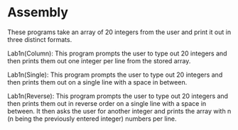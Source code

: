 # Assembly
These programs take an array of 20 integers from the user and print it out in three distinct formats.

Lab1n(Column):
This program prompts the user to type out 20 integers and then prints them out one integer per line from the stored array.

Lab1n(Single):
This program prompts the user to type out 20 integers and then prints them out on a single line with a space in between.

Lab1n(Reverse):
This program prompts the user to type out 20 integers and then prints them out in reverse order on a single line with a space in between.
It then asks the user for another integer and prints the array with n (n being the previously entered integer) numbers per line.
